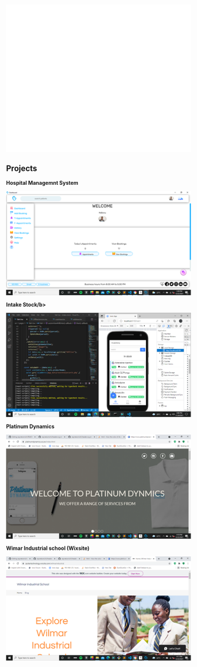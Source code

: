 <div color="black">
  <img src="header.svg" width="800" height="400">
  <h2>Projects</h2>
  <div>
  <p><b>Hospital Managemnt System</b> </p>
  <img src="HMS.png"/>
  </div>
  <div>
  <p><b>Intake Stock/b></p>
  <img src="Screenshot (7).png"/>
  </div>
  <div>
  <p><b>Platinum Dynamics</b></p>
  <img src="Screenshot (21).png"/>
  </div>
  <div>
  <p><b>Wimar Industrial school (Wixsite)</b></p>
  <img src="Screenshot (22).png"/>
  </div>
</div>



